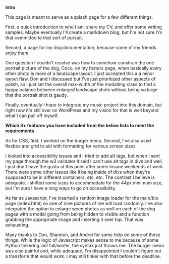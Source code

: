 **Intro**

This page is meant to serve as a splash page for a few different things.

First, a quick introduction to who I am, share my CV, and offer some writing samples. Maybe eventually I'll create a markdown blog, but I'm not sure I'm that committed to that sort of pursuit.

Second, a page for my dog documentation, because some of my friends enjoy them.

One question I couldn't resolve was how to somehow constrain the one portrait picture of the dog, Coco, on my fosters page, when basically every other photo is more of a landscape layout. I just accepted this a a minor layout flaw. Don and I discussed but I've just prioritized other aspects of polish, so I just set the overall max-width of the modalImg class to find a happy balance between enlarged landscape shots without being so large that the portrait shot is gaudy.

Finally, eventually I hope to integrate my music project into this domain, but right now it's still over on WordPress and my vision for that is well beyond what I can pull off myself.


**Which 3+ features you have included from the below lists to meet the requirements**

As for CSS, first, I worked on the burger menu. Second, I've also used flexbox and grid to aid with formatting for various screen sizes.

I looked into accessibility issues and I tried to add alt tags, but when I sent my page through the w3 validator it said I can't use alt tags in divs and well, I just don't have the gusto at this point after some insane weekends of work. There were some other issues like li being inside of divs when they're supposed to be in different containers, etc. etc. The contrast I believe is adequate. I shifted some sizes to accommodate for the 44px minimum size, but I'm sure I have a long ways to go on accessibility.

As far as Javascript, I've inserted a random image loader for the main/bio page (index.html) so one of nine pictures of me will load randomly. I've also integrated the option to enlarge ween photos as well on each of the dog pages with a modal going from being hidden to visible and a function grabbing the appropriate image and inserting it over top. That was exhausting.

Many thanks to Don, Shannon, and Andrei for some help on some of these things. While the logic of Javascript makes sense to me because of some Python tinkering last fall/winter, the syntax just throws me. The burger menu was also painful and, while adequate, I'm disappointed I couldn't figure out a transform that would work. I may still tinker with that before the deadline.
